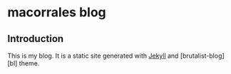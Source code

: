 # macorrales blog

## Introduction
This is my blog. It is a static site generated with [Jekyll][jk] and [brutalist-blog][bl] theme.  

[jk]:https://jekyllrb.com/
[brutalist-blog]:https://github.com/andrewhwanpark/brutalist-blog
